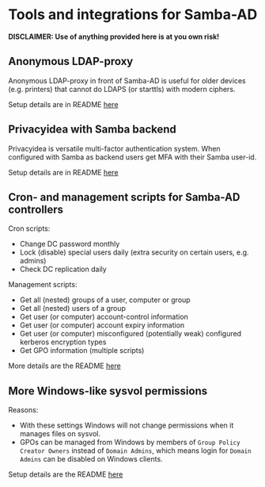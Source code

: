 # Tools and integrations for Samba-AD

**DISCLAIMER: Use of anything provided here is at you own risk!**


## Anonymous LDAP-proxy

Anonymous LDAP-proxy in front of Samba-AD is useful for older devices (e.g. printers) that cannot do LDAPS (or starttls) with modern ciphers.

Setup details are in README [here](anonymous_ldap_proxy/README.md) 


## Privacyidea with Samba backend

Privacyidea is versatile multi-factor authentication system. When configured with Samba as backend users get MFA with their Samba user-id.

Setup details are in README [here](privacyidea/README.md) 


## Cron- and management scripts for Samba-AD controllers

Cron scripts:

- Change DC password monthly
- Lock (disable) special users daily (extra security on certain users, e.g. admins)
- Check DC replication daily

Management scripts:

- Get all (nested) groups of a user, computer or group
- Get all (nested) users of a group
- Get user (or computer) account-control information
- Get user (or computer) account expiry information
- Get user (or computer) misconfigured (potentially weak) configured kerberos encryption types
- Get GPO information (multiple scripts)

More details are the README [here](addc_scripts/README.md) 

## More Windows-like sysvol permissions

Reasons:
- With these settings Windows will not change permissions when it manages files on sysvol.
- GPOs can be managed from Windows by members of `Group Policy Creator Owners` instead of `Domain Admins`, which means login for `Domain Admins` can be disabled on Windows clients.  

Setup details are the README [here](sysvol_permissions/README.md) 
